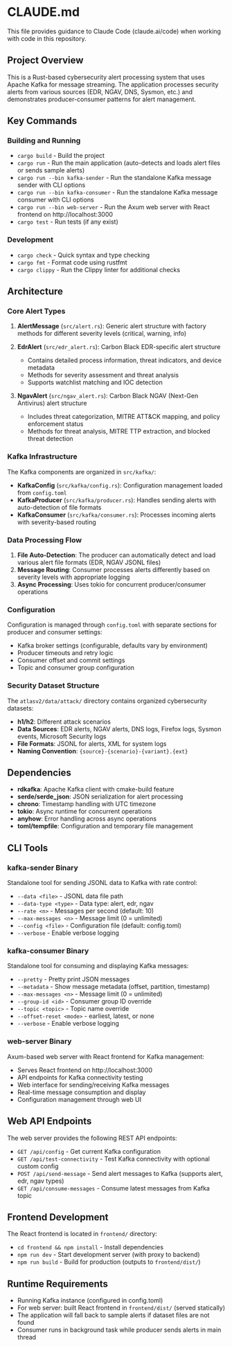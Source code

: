 # CLAUDE.md

This file provides guidance to Claude Code (claude.ai/code) when working with code in this repository.

## Project Overview

This is a Rust-based cybersecurity alert processing system that uses Apache Kafka for message streaming. The application processes security alerts from various sources (EDR, NGAV, DNS, Sysmon, etc.) and demonstrates producer-consumer patterns for alert management.

## Key Commands

### Building and Running
- `cargo build` - Build the project
- `cargo run` - Run the main application (auto-detects and loads alert files or sends sample alerts)
- `cargo run --bin kafka-sender` - Run the standalone Kafka message sender with CLI options  
- `cargo run --bin kafka-consumer` - Run the standalone Kafka message consumer with CLI options
- `cargo run --bin web-server` - Run the Axum web server with React frontend on http://localhost:3000
- `cargo test` - Run tests (if any exist)

### Development
- `cargo check` - Quick syntax and type checking
- `cargo fmt` - Format code using rustfmt
- `cargo clippy` - Run the Clippy linter for additional checks

## Architecture

### Core Alert Types

1. **AlertMessage** (`src/alert.rs`): Generic alert structure with factory methods for different severity levels (critical, warning, info)

2. **EdrAlert** (`src/edr_alert.rs`): Carbon Black EDR-specific alert structure
   - Contains detailed process information, threat indicators, and device metadata
   - Methods for severity assessment and threat analysis
   - Supports watchlist matching and IOC detection

3. **NgavAlert** (`src/ngav_alert.rs`): Carbon Black NGAV (Next-Gen Antivirus) alert structure
   - Includes threat categorization, MITRE ATT&CK mapping, and policy enforcement status
   - Methods for threat analysis, MITRE TTP extraction, and blocked threat detection

### Kafka Infrastructure

The Kafka components are organized in `src/kafka/`:

- **KafkaConfig** (`src/kafka/config.rs`): Configuration management loaded from `config.toml`
- **KafkaProducer** (`src/kafka/producer.rs`): Handles sending alerts with auto-detection of file formats
- **KafkaConsumer** (`src/kafka/consumer.rs`): Processes incoming alerts with severity-based routing

### Data Processing Flow

1. **File Auto-Detection**: The producer can automatically detect and load various alert file formats (EDR, NGAV JSONL files)
2. **Message Routing**: Consumer processes alerts differently based on severity levels with appropriate logging
3. **Async Processing**: Uses tokio for concurrent producer/consumer operations

### Configuration

Configuration is managed through `config.toml` with separate sections for producer and consumer settings:
- Kafka broker settings (configurable, defaults vary by environment)
- Producer timeouts and retry logic
- Consumer offset and commit settings
- Topic and consumer group configuration

### Security Dataset Structure

The `atlasv2/data/attack/` directory contains organized cybersecurity datasets:
- **h1/h2**: Different attack scenarios
- **Data Sources**: EDR alerts, NGAV alerts, DNS logs, Firefox logs, Sysmon events, Microsoft Security logs
- **File Formats**: JSONL for alerts, XML for system logs
- **Naming Convention**: `{source}-{scenario}-{variant}.{ext}`

## Dependencies

- **rdkafka**: Apache Kafka client with cmake-build feature
- **serde/serde_json**: JSON serialization for alert processing
- **chrono**: Timestamp handling with UTC timezone
- **tokio**: Async runtime for concurrent operations
- **anyhow**: Error handling across async operations
- **toml/tempfile**: Configuration and temporary file management

## CLI Tools

### kafka-sender Binary
Standalone tool for sending JSONL data to Kafka with rate control:
- `--data <file>` - JSONL data file path
- `--data-type <type>` - Data type: alert, edr, ngav
- `--rate <n>` - Messages per second (default: 10)
- `--max-messages <n>` - Message limit (0 = unlimited)
- `--config <file>` - Configuration file (default: config.toml)
- `--verbose` - Enable verbose logging

### kafka-consumer Binary
Standalone tool for consuming and displaying Kafka messages:
- `--pretty` - Pretty print JSON messages
- `--metadata` - Show message metadata (offset, partition, timestamp)
- `--max-messages <n>` - Message limit (0 = unlimited)
- `--group-id <id>` - Consumer group ID override
- `--topic <topic>` - Topic name override
- `--offset-reset <mode>` - earliest, latest, or none
- `--verbose` - Enable verbose logging

### web-server Binary
Axum-based web server with React frontend for Kafka management:
- Serves React frontend on http://localhost:3000
- API endpoints for Kafka connectivity testing
- Web interface for sending/receiving Kafka messages
- Real-time message consumption and display
- Configuration management through web UI

## Web API Endpoints

The web server provides the following REST API endpoints:

- `GET /api/config` - Get current Kafka configuration
- `GET /api/test-connectivity` - Test Kafka connectivity with optional custom config
- `POST /api/send-message` - Send alert messages to Kafka (supports alert, edr, ngav types)
- `GET /api/consume-messages` - Consume latest messages from Kafka topic

## Frontend Development

The React frontend is located in `frontend/` directory:
- `cd frontend && npm install` - Install dependencies
- `npm run dev` - Start development server (with proxy to backend)
- `npm run build` - Build for production (outputs to `frontend/dist/`)

## Runtime Requirements

- Running Kafka instance (configured in config.toml)
- For web server: built React frontend in `frontend/dist/` (served statically)
- The application will fall back to sample alerts if dataset files are not found
- Consumer runs in background task while producer sends alerts in main thread